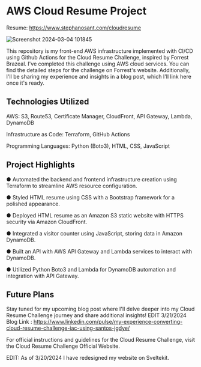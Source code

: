# AWS Cloud Resume Project

Resume: https://www.stephanosant.com/cloudresume

![Screenshot 2024-03-04 101845](https://github.com/stephanosant97/CloudChallenge-CICD-Frontend/assets/135358869/6f139bdc-a44a-4975-bd87-bf3967b672a8)


This repository is my front-end AWS infrastructure implemented with CI/CD using Github Actions for the Cloud Resume Challenge, inspired by Forrest Brazeal. I've completed this challenge using AWS cloud services. You can find the detailed steps for the challenge on Forrest's website. Additionally, I'll be sharing my experience and insights in a blog post, which I'll link here once it's ready.

## Technologies Utilized

AWS: S3, Route53, Certificate Manager, CloudFront, API Gateway, Lambda, DynamoDB

Infrastructure as Code: Terraform, GitHub Actions

Programming Languages: Python (Boto3), HTML, CSS, JavaScript

## Project Highlights
● Automated the backend and frontend infrastructure creation using Terraform to streamline AWS resource configuration.

● Styled HTML resume using CSS with a Bootstrap framework for a polished appearance.

● Deployed HTML resume as an Amazon S3 static website with HTTPS security via Amazon CloudFront.

● Integrated a visitor counter using JavaScript, storing data in Amazon DynamoDB.

● Built an API with AWS API Gateway and Lambda services to interact with DynamoDB.

● Utilized Python Boto3 and Lambda for DynamoDB automation and integration with API Gateway.

## Future Plans

Stay tuned for my upcoming blog post where I'll delve deeper into my Cloud Resume Challenge journey and share additional insights!
EDIT 3/21/2024 Blog Link : https://www.linkedin.com/pulse/my-experience-converting-cloud-resume-challenge-iac-using-santos-jgdye/

For official instructions and guidelines for the Cloud Resume Challenge, visit the Cloud Resume Challenge Official Website.

EDIT: As of 3/20/2024 I have redesigned my website on Sveltekit.
